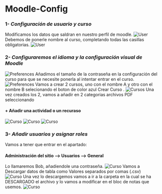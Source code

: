 # Moodle-Config
### 1- *Configuración de usuario y curso*
Modificamos los datos que saldran en nuestro perfil de moodle.
![User](1.png)
Debemos de ponerle nombre al curso, completando todas las casillas obligatorias.
![User](2.png)
### 2- *Configuraremos el idioma y la configuración visual de Moodle*
![Preferences](3.png)
Añadimos el tamaño de la contraseña en la configuración del curso para que se necesite ponerla al intentar entrar en el curso.
![Preferences](4.png)
Vamos a crear 2 cursos, uno con el nombre A y otro con el nombre B selecionando el boton de color azul Crear Curso .
![Cursos](4.1.png)
Una vez creados los 2, vamos a añadir en 2 categorias archivos PDF seleccionando 
#### + Añadir una actividad o un recuraso
![Curso](13.png)
![Curso](14.png)
![Curso](15.png)
### 3- *Añadir usuarios y asignar roles*
Vamos a tener que entrar en el apartado:
#### Administración del sitio --> Usuarios --> General 
Lo llamaremos Bob, añadiendole una contraseña.
![Curso](16.png)
Vamos a Descargar datos de tabla como Valores separados por comas (.csv)
![Curso](17.png)
Una vez lo descargemos vamos a ir a la carpeta en la cual se ha DESCARGADO el archivo y lo vamos a modificar en el bloc de notas que usemos.
![Curso](18.png)

